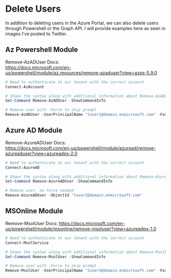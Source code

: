 # Delete Users

In addition to deleting users in the Azure Portal, we can also delete users through Powershell or the Graph API. I will provide examples here as seen in images I've posted to Twitter.

## Az Powershell Module

Remove-AzADUser Docs:  
<https://docs.microsoft.com/en-us/powershell/module/az.resources/remove-azaduser?view=azps-5.9.0>

````Powershell
# Need to authenticate to our tenant with the correct account
Connect-AzAccount

# Shows the syntax along with additional information about Remove-AzADUser
Get-Command Remove-AzADUser -ShowCommandInfo

# Remove user with -Force to skip prompt
Remove-AzADUser -UserPrincipalName "tuser1@domain.onmicrosoft.com" -Force
````

## Azure AD Module

Remove-AzureADUser Docs:  
<https://docs.microsoft.com/en-us/powershell/module/azuread/remove-azureaduser?view=azureadps-2.0>

````Powershell
# Need to authenticate to our tenant with the correct account
Connect-AzureAD

# Shows the syntax along with additional information about Remove-AzureADUser
Get-Command Remove-AzureADUser -ShowCommandInfo

# Remove user, no force needed
Remove-AzureADUser -ObjectId "tuser2@domain.onmicrosoft.com"
````

## MSOnline Module

Remove-MsolUser Docs: <https://docs.microsoft.com/en-us/powershell/module/msonline/remove-msoluser?view=azureadps-1.0>

````Powershell
# Need to authenticate to our tenant with the correct account
Connect-MsolService

# Shows the syntax along with additional information about Remove-MsolUser
Get-Command Remove-MsolUser -ShowCommandInfo

# Remove user with -Force to skip prompt
Remove-MsolUser -UserPrincipalName "tuser3@domain.onmicrosoft.com" -Force
````
